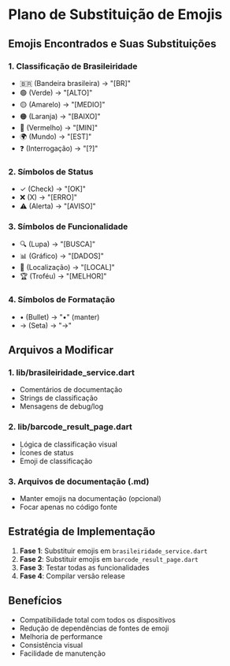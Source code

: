 # Plano de Substituição de Emojis

## Emojis Encontrados e Suas Substituições

### 1. Classificação de Brasileiridade
- 🇧🇷 (Bandeira brasileira) → "[BR]"
- 🟢 (Verde) → "[ALTO]"
- 🟡 (Amarelo) → "[MEDIO]"
- 🟠 (Laranja) → "[BAIXO]"
- 🔴 (Vermelho) → "[MIN]"
- 🌍 (Mundo) → "[EST]"
- ❓ (Interrogação) → "[?]"

### 2. Símbolos de Status
- ✓ (Check) → "[OK]"
- ❌ (X) → "[ERRO]"
- ⚠️ (Alerta) → "[AVISO]"

### 3. Símbolos de Funcionalidade
- 🔍 (Lupa) → "[BUSCA]"
- 📊 (Gráfico) → "[DADOS]"
- 📍 (Localização) → "[LOCAL]"
- 🏆 (Troféu) → "[MELHOR]"

### 4. Símbolos de Formatação
- • (Bullet) → "•" (manter)
- → (Seta) → "->" 

## Arquivos a Modificar

### 1. lib/brasileiridade_service.dart
- Comentários de documentação
- Strings de classificação
- Mensagens de debug/log

### 2. lib/barcode_result_page.dart  
- Lógica de classificação visual
- Ícones de status
- Emoji de classificação

### 3. Arquivos de documentação (.md)
- Manter emojis na documentação (opcional)
- Focar apenas no código fonte

## Estratégia de Implementação

1. **Fase 1**: Substituir emojis em `brasileiridade_service.dart`
2. **Fase 2**: Substituir emojis em `barcode_result_page.dart`
3. **Fase 3**: Testar todas as funcionalidades
4. **Fase 4**: Compilar versão release

## Benefícios

- Compatibilidade total com todos os dispositivos
- Redução de dependências de fontes de emoji
- Melhoria de performance
- Consistência visual
- Facilidade de manutenção
